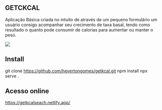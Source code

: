 ## GETCKCAL

Aplicação Básica criada no intuito de através de um pequeno formulário um usuário consigo acompanhar seu crecimento de taxa basal, tendo como resultado o quanto pode consumir de calorias para aumentar ou manter o peso.

<img src='/assets/images/telainicial.png'>

## Install

git clone <https://github.com/hevertongomes/getkcal.git>
npm install
npx serve .

## Acesso online

<https://getkcalseach.netlify.app/>